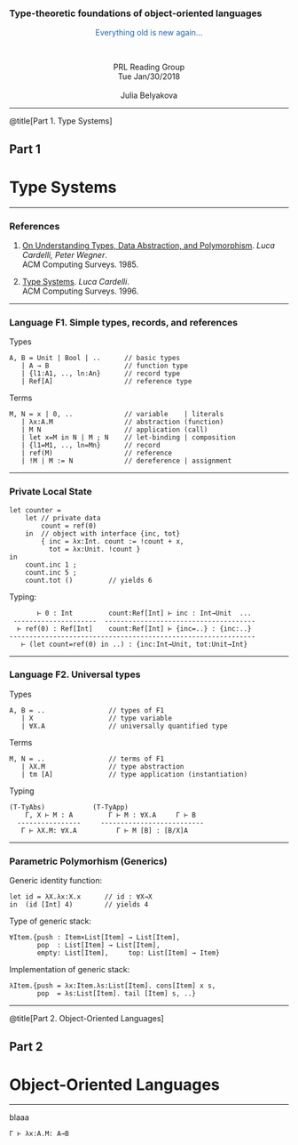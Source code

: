 ### Type-theoretic foundations of object-oriented languages

<p style="color:#2266aa; text-align: center">Everything old is new again...</p>

<br/>

<p style="text-align: center">
PRL Reading Group<br/>
Tue Jan/30/2018<br/>
<br/>
Julia Belyakova
</p>

---
@title[Part 1. Type Systems]

## Part 1
# Type Systems

---

### References

1. [On Understanding Types, Data Abstraction, and Polymorphism](http://lucacardelli.name/Papers/OnUnderstanding.A4.pdf).
   _Luca Cardelli, Peter Wegner_.  
   ACM Computing Surveys. 1985.

1. [Type Systems](http://lucacardelli.name/Papers/TypeSystems.pdf). _Luca Cardelli_.  
   ACM Computing Surveys. 1996.

---

### Language F1. Simple types, records, and references
<!-- first-order language -->

Types

```less
A, B = Unit | Bool | ..      // basic types
   | A → B                   // function type
   | {l1:A1, .., ln:An}      // record type
   | Ref[A]                  // reference type
```

Terms

```less
M, N = x | 0, ..             // variable    | literals
   | λx:A.M                  // abstraction (function)
   | M N                     // application (call)
   | let x=M in N | M ; N    // let-binding | composition
   | {l1=M1, .., ln=Mn}      // record
   | ref(M)                  // reference 
   | !M | M := N             // dereference | assignment
```

---

### Private Local State

```less
let counter = 
    let // private data
        count = ref(0)
    in  // object with interface {inc, tot}
        { inc = λx:Int. count := !count + x,
          tot = λx:Unit. !count }
in
    count.inc 1 ;
    count.inc 5 ;
    count.tot ()         // yields 6
```

Typing:

```less
       ⊢ 0 : Int         count:Ref[Int] ⊢ inc : Int→Unit  ...
 ---------------------  --------------------------------------
  ⊢ ref(0) : Ref[Int]    count:Ref[Int] ⊢ {inc=..} : {inc:..}
--------------------------------------------------------------
   ⊢ (let count=ref(0) in ..) : {inc:Int→Unit, tot:Unit→Int}
```

---

### Language F2. Universal types

Types

```less
A, B = ..                // types of F1
   | X                   // type variable
   | ∀X.A                // universally quantified type
```

Terms

```less
M, N = ..                // terms of F1
   | λX.M                // type abstraction
   | tm [A]              // type application (instantiation)
```

Typing

```less
(T-TyAbs)            (T-TyApp)
    Γ, X ⊢ M : A         Γ ⊢ M : ∀X.A     Γ ⊢ B
  ----------------     --------------------------
   Γ ⊢ λX.M: ∀X.A          Γ ⊢ M [B] : [B/X]A
```

---

### Parametric Polymorhism (Generics)

Generic identity function:

```less
let id = λX.λx:X.x      // id : ∀X→X
in  (id [Int] 4)        // yields 4
```

Type of generic stack:

```less
∀Item.{push : Item×List[Item] → List[Item],
       pop  : List[Item] → List[Item], 
       empty: List[Item],     top: List[Item] → Item}
```

Implementation of generic stack:

```less
λItem.{push = λx:Item.λs:List[Item]. cons[Item] x s,
       pop  = λs:List[Item]. tail [Item] s, ..}
```

---

@title[Part 2. Object-Oriented Languages]

## Part 2
# Object-Oriented Languages

---

blaaa

```
Γ ⊢ λx:A.M: A→B
```
